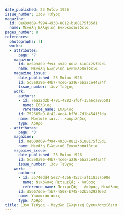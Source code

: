 ```yaml
---
date_published: 23 Μαΐου 1926
issue_number: 13ον Τεύχος
magazine:
  id: 0e609d69-f994-4930-8812-b188175f35d1
  name: Μεγάλη Ελληνική Εγκυκλοπαίδεια
pages_number: 8
references:
  photographs: []
  works:
  - attributes:
      page: '7'
    magazine:
      id: 0e609d69-f994-4930-8812-b188175f35d1
      name: Μεγάλη Ελληνική Εγκυκλοπαίδεια
    magazine_issue:
      date_published: 23 Μαΐου 1926
      id: 5c5e0a96-40b7-4ce6-a286-6ba2ce447a4f
      issue_number: 13ον Τεύχος
    work:
      authors:
      - id: 7ea22d2b-4781-4882-af6f-15a6ca286501
        name: Σύλβιος
        reference_name: Σύλβιος
      id: 752665e9-8c42-4ec4-bf7d-7d1b45415fda
      name: Μονταίν και... κουρελήδες
      type: Άρθρο
  - attributes:
      page: '3'
    magazine:
      id: 0e609d69-f994-4930-8812-b188175f35d1
      name: Μεγάλη Ελληνική Εγκυκλοπαίδεια
    magazine_issue:
      date_published: 23 Μαΐου 1926
      id: 5c5e0a96-40b7-4ce6-a286-6ba2ce447a4f
      issue_number: 13ον Τεύχος
    work:
      authors:
      - id: 3574edd4-5e27-43b6-853c-af118327b90e
        name: Νικόλαος Πετιμεζάς - Λαύρας
        reference_name: Πετιμεζάς - Λαύρας, Νικόλαος
      id: d5667dde-f5b7-4508-b705-52b5a292f6e3
      name: Υποκατάστασις
      type: Άρθρο
title: 13ον Τεύχος - Μεγάλη Ελληνική Εγκυκλοπαίδεια
---
```


